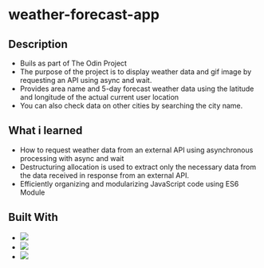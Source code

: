 # weather-forecast-app

## Description
* Buils as part of The Odin Project 
* The purpose of the project is to display weather data and gif image by requesting an API using async and wait.
* Provides area name and 5-day forecast weather data using the latitude and longitude of the actual current user 
 location
* You can also check data on other cities by searching the city name.

## What i learned
* How to request weather data from an external API using asynchronous processing with async and wait
* Destructuring allocation is used to extract only the necessary data from the data received in response from an external API.
* Efficiently organizing and modularizing JavaScript code using ES6 Module

## Built With 
*   <img src="https://img.shields.io/badge/HTML5-E34F26?style=flat&logo=html5&logoColor=white"/>
*   <img src="https://img.shields.io/badge/CSS3-1572B6?style=flat&logo=html5&logoColor=white"/>
*   <img src="https://img.shields.io/badge/JAVASCRIPT-F7DF1E?style=flat&logo=html5&logoColor=white"/>
